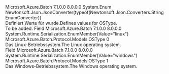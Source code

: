 <Type Name="OSType" FullName="Microsoft.Azure.Batch.Protocol.Models.OSType">
  <TypeSignature Language="C#" Value="public enum OSType" />
  <TypeSignature Language="ILAsm" Value=".class public auto ansi sealed OSType extends System.Enum" />
  <TypeSignature Language="DocId" Value="T:Microsoft.Azure.Batch.Protocol.Models.OSType" />
  <TypeSignature Language="VB.NET" Value="Public Enum OSType" />
  <TypeSignature Language="F#" Value="type OSType = " />
  <AssemblyInfo>
    <AssemblyName>Microsoft.Azure.Batch</AssemblyName>
    <AssemblyVersion>7.1.0.0</AssemblyVersion>
    <AssemblyVersion>8.0.0.0</AssemblyVersion>
  </AssemblyInfo>
  <Base>
    <BaseTypeName>System.Enum</BaseTypeName>
  </Base>
  <Attributes>
    <Attribute>
      <AttributeName>Newtonsoft.Json.JsonConverter(typeof(Newtonsoft.Json.Converters.StringEnumConverter))</AttributeName>
    </Attribute>
  </Attributes>
  <Docs>
    <summary>
            <span data-ttu-id="9b05e-101">Definiert Werte für wurde.</span><span class="sxs-lookup"><span data-stu-id="9b05e-101">Defines values for OSType.</span></span>
            </summary>
    <remarks>To be added.</remarks>
  </Docs>
  <Members>
    <Member MemberName="Linux">
      <MemberSignature Language="C#" Value="Linux" />
      <MemberSignature Language="ILAsm" Value=".field public static literal valuetype Microsoft.Azure.Batch.Protocol.Models.OSType Linux = int32(0)" />
      <MemberSignature Language="DocId" Value="F:Microsoft.Azure.Batch.Protocol.Models.OSType.Linux" />
      <MemberSignature Language="VB.NET" Value="Linux" />
      <MemberSignature Language="F#" Value="Linux = 0" Usage="Microsoft.Azure.Batch.Protocol.Models.OSType.Linux" />
      <MemberType>Field</MemberType>
      <AssemblyInfo>
        <AssemblyName>Microsoft.Azure.Batch</AssemblyName>
        <AssemblyVersion>7.1.0.0</AssemblyVersion>
        <AssemblyVersion>8.0.0.0</AssemblyVersion>
      </AssemblyInfo>
      <Attributes>
        <Attribute>
          <AttributeName>System.Runtime.Serialization.EnumMember(Value="linux")</AttributeName>
        </Attribute>
      </Attributes>
      <ReturnValue>
        <ReturnType>Microsoft.Azure.Batch.Protocol.Models.OSType</ReturnType>
      </ReturnValue>
      <MemberValue>0</MemberValue>
      <Docs>
        <summary>
            <span data-ttu-id="9b05e-102">Das Linux-Betriebssystem.</span><span class="sxs-lookup"><span data-stu-id="9b05e-102">The Linux operating system.</span></span>
            </summary>
      </Docs>
    </Member>
    <Member MemberName="Windows">
      <MemberSignature Language="C#" Value="Windows" />
      <MemberSignature Language="ILAsm" Value=".field public static literal valuetype Microsoft.Azure.Batch.Protocol.Models.OSType Windows = int32(1)" />
      <MemberSignature Language="DocId" Value="F:Microsoft.Azure.Batch.Protocol.Models.OSType.Windows" />
      <MemberSignature Language="VB.NET" Value="Windows" />
      <MemberSignature Language="F#" Value="Windows = 1" Usage="Microsoft.Azure.Batch.Protocol.Models.OSType.Windows" />
      <MemberType>Field</MemberType>
      <AssemblyInfo>
        <AssemblyName>Microsoft.Azure.Batch</AssemblyName>
        <AssemblyVersion>7.1.0.0</AssemblyVersion>
        <AssemblyVersion>8.0.0.0</AssemblyVersion>
      </AssemblyInfo>
      <Attributes>
        <Attribute>
          <AttributeName>System.Runtime.Serialization.EnumMember(Value="windows")</AttributeName>
        </Attribute>
      </Attributes>
      <ReturnValue>
        <ReturnType>Microsoft.Azure.Batch.Protocol.Models.OSType</ReturnType>
      </ReturnValue>
      <MemberValue>1</MemberValue>
      <Docs>
        <summary>
            <span data-ttu-id="9b05e-103">Das Windows-Betriebssystem.</span><span class="sxs-lookup"><span data-stu-id="9b05e-103">The Windows operating system.</span></span>
            </summary>
      </Docs>
    </Member>
  </Members>
</Type>